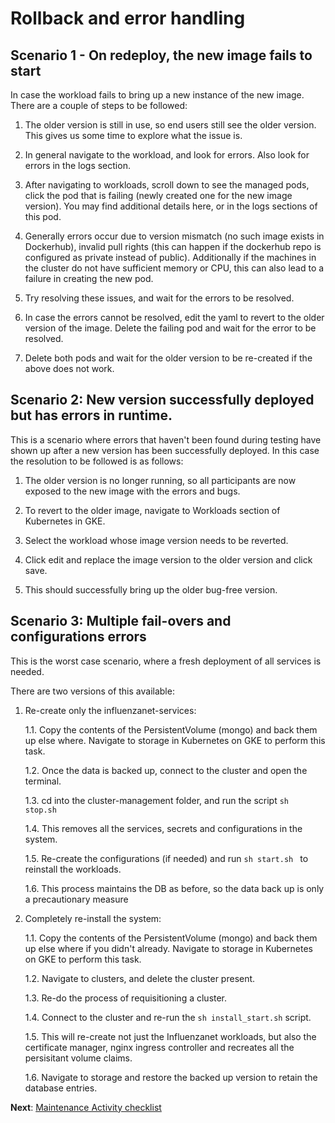 # Rollback and error handling

## Scenario 1 - On redeploy, the new image fails to start

In case the workload fails to bring up a new instance of the new image. There are a couple of steps to be followed:

1. The older version is still in use, so end users still see the older version. This gives us some time to explore what the issue is.

2. In general navigate to the workload, and look for errors. Also look for errors in the logs section.

3. After navigating to workloads, scroll down to see the managed pods, click the pod that is failing (newly created one for the new image version). You may find additional details here, or in the logs sections of this pod.

4. Generally errors occur due to version mismatch (no such image exists in Dockerhub), invalid pull rights (this can happen if the dockerhub repo is configured as private instead of public). Additionally if the machines in the cluster do not have sufficient memory or CPU, this can also lead to a failure in creating the new pod.

5. Try resolving these issues, and wait for the errors to be resolved. 

6. In case the errors cannot be resolved, edit the yaml to revert to the older version of the image. Delete the failing pod and wait for the error to be resolved.

7. Delete both pods and wait for the older version to be re-created if the above does not work.

## Scenario 2: New version successfully deployed but has errors in runtime.

This is a scenario where errors that haven't been found during testing have shown up after a new version has been successfully deployed. In this case the resolution to be followed is as follows:

1. The older version is no longer running, so all participants are now exposed to the new image with the errors and bugs.

2. To revert to the older image, navigate to Workloads section of Kubernetes in GKE. 

3. Select the workload whose image version needs to be reverted.

4. Click edit and replace the image version to the older version and click save.

5. This should successfully bring up the older bug-free version.

## Scenario 3: Multiple fail-overs and configurations errors

This is the worst case scenario, where a fresh deployment of all services is needed. 

There are two versions of this available: 

1. Re-create only the influenzanet-services:

    1.1. Copy the contents of the PersistentVolume (mongo) and back them up else where. Navigate to storage in Kubernetes on GKE to perform this task.
    
    1.2. Once the data is backed up, connect to the cluster and open the terminal.
    
    1.3. cd into the cluster-management folder, and run the script ```sh  stop.sh```
    
    1.4. This removes all the services, secrets and configurations in the system.
    
    1.5. Re-create the configurations (if needed) and run ```sh start.sh ``` to reinstall the workloads.
    
    1.6. This process maintains the DB as before, so the data back up is only a precautionary measure

2. Completely re-install the system:

    1.1. Copy the contents of the PersistentVolume (mongo) and back them up else where if you didn't already. Navigate to storage in Kubernetes on GKE to perform this task.
    
    1.2. Navigate to clusters, and delete the cluster present.
    
    1.3. Re-do the process of requisitioning a cluster.
    
    1.4. Connect to the cluster and re-run the ```sh install_start.sh``` script.
    
    1.5. This will re-create not just the Influenzanet workloads, but also the certificate manager, nginx ingress controller and recreates all the persisitant volume claims.
    
    1.6. Navigate to storage and restore the backed up version to retain the database entries.
    
**Next**: [Maintenance Activity checklist](../maintenance/1-checklist.md)
